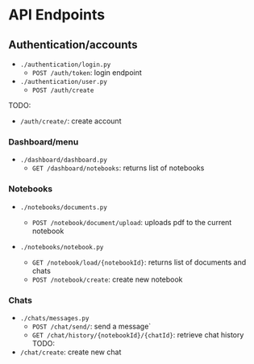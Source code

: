 # API Endpoints

## Authentication/accounts
- `./authentication/login.py`
    - `POST /auth/token`: login endpoint
- `./authentication/user.py`
    - `POST /auth/create`

TODO:
- `/auth/create/`: create account

### Dashboard/menu
- `./dashboard/dashboard.py`
    - `GET /dashboard/notebooks`: returns list of notebooks

### Notebooks
- `./notebooks/documents.py`
    - `POST /notebook/document/upload`: uploads pdf to the current notebook

- `./notebooks/notebook.py`
    - `GET /notebook/load/{notebookId}`: returns list of documents and chats
    - `POST /notebook/create`: create new notebook

### Chats
- `./chats/messages.py`
    - `POST /chat/send/`: send a message`
    - `GET /chat/history/{notebookId}/{chatId}`: retrieve chat history
TODO:
- `/chat/create`: create new chat
